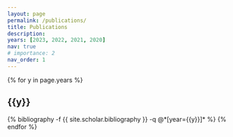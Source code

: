 ```yaml
---
layout: page
permalink: /publications/
title: Publications
description: 
years: [2023, 2022, 2021, 2020]
nav: true
# importance: 2
nav_order: 1
---
```


<div class="publications">

{% for y in page.years %}
  <h2 class="year">{{y}}</h2>
  <!-- {% bibliography -f papers -q @*[year={{y}}]* %} -->
  {% bibliography -f {{ site.scholar.bibliography }} -q @*[year={{y}}]* %}
{% endfor %}

</div>
